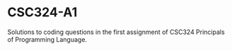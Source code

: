 # CSC324-A1
Solutions to coding questions in the first assignment of CSC324 Principals of Programming Language.
